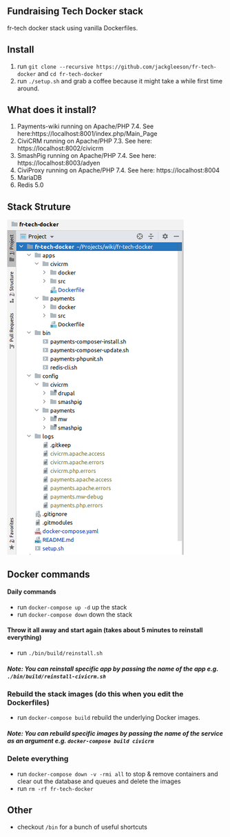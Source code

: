 ## Fundraising Tech Docker stack
fr-tech docker stack using vanilla Dockerfiles. 

## Install
1. run `git clone --recursive https://github.com/jackgleeson/fr-tech-docker` and `cd fr-tech-docker`
3. run `./setup.sh` and grab a coffee because it might take a while first time around. 

## What does it install?
1. Payments-wiki running on Apache/PHP 7.4. See here:https://localhost:8001/index.php/Main_Page
2. CiviCRM running on Apache/PHP 7.3. See here: https://localhost:8002/civicrm
3. SmashPig running on Apache/PHP 7.4. See here: https://localhost:8003/adyen
4. CiviProxy running on Apache/PHP 7.4. See here: https://localhost:8004
5. MariaDB 
6. Redis 5.0

## Stack Struture
![project-structure](screenshots/project-structure.png)

## Docker commands
#### Daily commands
- run `docker-compose up -d` up the stack
- run `docker-compose down` down the stack
#### Throw it all away and start again (takes about 5 minutes to reinstall everything)
- run `./bin/build/reinstall.sh`
##### Note: You can reinstall specific app by passing the name of the app e.g. `./bin/build/reinstall-civicrm.sh`
### Rebuild the stack images (do this when you edit the Dockerfiles)
- run `docker-compose build` rebuild the underlying Docker images. 
##### Note: You can rebuild specific images by passing the name of the service as an argument e.g. `docker-compose build civicrm`
### Delete everything 
- run `docker-compose down -v -rmi all` to stop & remove containers and clear out the database and queues and delete the images
- run `rm -rf fr-tech-docker`

## Other
- checkout `/bin` for a bunch of useful shortcuts